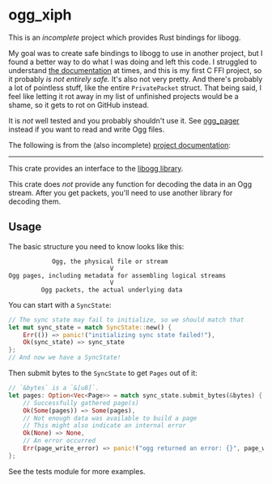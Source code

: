 # ogg_xiph

This is an *incomplete* project which provides Rust bindings for libogg.

My goal was to create safe bindings to libogg to use in another project, but I
found a better way to do what I was doing and left this code. I struggled
to understand [the documentation](https://xiph.org/ogg/doc/libogg/index.html)
at times, and this is my first C FFI project, so it probably
*is not entirely safe.* It's also not very pretty. And there's probably a lot
of  pointless stuff, like the entire `PrivatePacket` struct. That being said,
I feel like letting it rot away in my list of unfinished projects would be
a shame, so it gets to rot on GitHub instead.

It is *not* well tested and you probably shouldn't use it.
See [ogg_pager](https://crates.io/crates/ogg_pager) instead if you want to read
and write Ogg files.

The following is from the (also incomplete)
[project documentation](https://strangejune.xyz/archive/ogg_xiph/ogg_xiph/index.html):

--------------------------------------------------------------------------------

This crate provides an interface to the [libogg library](https://xiph.org/ogg/).

This crate does *not* provide any function for decoding the data in an Ogg
stream. After you get packets, you'll need to use another library for decoding
them.

## Usage

The basic structure you need to know looks like this:

```text
            Ogg, the physical file or stream
                            V
Ogg pages, including metadata for assembling logical streams
                            V
         Ogg packets, the actual underlying data
```

You can start with a `SyncState`:

```rust
// The sync state may fail to initialize, so we should match that
let mut sync_state = match SyncState::new() {
	Err(()) => panic!("initializing sync state failed!"),
	Ok(sync_state) => sync_state
};
// And now we have a SyncState!
```

Then submit bytes to the `SyncState` to get `Pages` out of it:

```rust
// `&bytes` is a `&[u8]`.
let pages: Option<Vec<Page>> = match sync_state.submit_bytes(&bytes) {
	// Successfully gathered page(s)
	Ok(Some(pages)) => Some(pages),
	// Not enough data was available to build a page
	// This might also indicate an internal error
	Ok(None) => None,
	// An error occurred
	Err(page_write_error) => panic!("ogg returned an error: {}", page_write_error)
};
```

See the tests module for more examples.